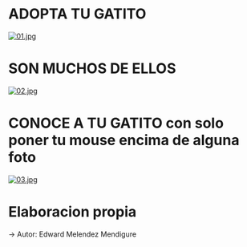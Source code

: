 # ADOPTA TU GATITO
[![01.jpg](https://i.postimg.cc/pX5PNsrp/01.jpg)](https://postimg.cc/Tpxzgqr6)

# SON MUCHOS DE ELLOS
[![02.jpg](https://i.postimg.cc/NF9vc0gW/02.jpg)](https://postimg.cc/XBbzK4B8)

# CONOCE A TU GATITO con solo poner tu mouse encima de alguna foto
[![03.jpg](https://i.postimg.cc/Dzp2kHr4/03.jpg)](https://postimg.cc/2qvpnHXC)

# Elaboracion propia
-> Autor: Edward Melendez Mendigure
